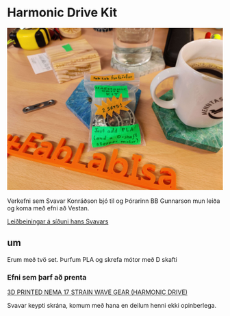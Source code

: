 # Harmonic Drive Kit

![alt text](../img/harmonic_drive/drive_kit.jpg)

Verkefni sem Svavar Konráðson bjó til og Þórarinn BB Gunnarson mun leiða og koma með efni að Vestan.

[Leiðbeiningar á síðuni hans Svavars](https://fab.cba.mit.edu/classes/865.24/people/svavar/components/harmonic/)

## um

Erum með tvö set. Þurfum PLA og skrefa mótor með D skafti

### Efni sem þarf að prenta

[3D PRINTED NEMA 17 STRAIN WAVE GEAR (HARMONIC DRIVE)](https://cults3d.com/en/3d-model/tool/3d-printed-strain-wave-gear-harmonic-drive)

Svavar keypti skrána, komum með hana en deilum henni ekki opinberlega.

